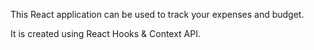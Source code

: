 This React application can be used to track your expenses and budget.

It is created using React Hooks & Context API.

